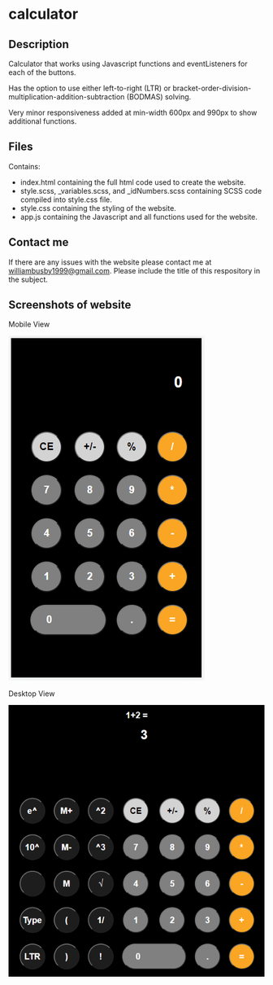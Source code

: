 # calculator

## Description
Calculator that works using Javascript functions and eventListeners for each of the buttons. 

Has the option to use either left-to-right (LTR) or bracket-order-division-multiplication-addition-subtraction (BODMAS) solving.

Very minor responsiveness added at min-width 600px and 990px to show additional functions.

## Files
Contains: 
  - index.html containing the full html code used to create the website.
  - style.scss, _variables.scss, and _idNumbers.scss containing SCSS code compiled into style.css file.
  - style.css containing the styling of the website.
  - app.js containing the Javascript and all functions used for the website.

## Contact me
If there are any issues with the website please contact me at williambusby1999@gmail.com.
Please include the title of this respository in the subject.

## Screenshots of website
Mobile View

![Mobile View Of Site](https://github.com/WilliamBusby/calculator/blob/main/Image_Assets/Mobile_View.PNG?raw=true)

Desktop View

![Desktop View Of Site](https://github.com/WilliamBusby/calculator/blob/main/Image_Assets/Desktop_View.PNG?raw=true)
